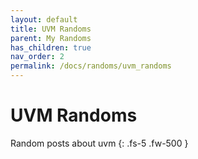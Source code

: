 ```yaml
---
layout: default
title: UVM Randoms
parent: My Randoms
has_children: true
nav_order: 2
permalink: /docs/randoms/uvm_randoms
---
```


# UVM Randoms
Random posts about uvm
{: .fs-5 .fw-500 }

